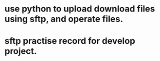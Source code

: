 # use python to upload download files using sftp, and operate files.

# sftp practise record for develop project.


